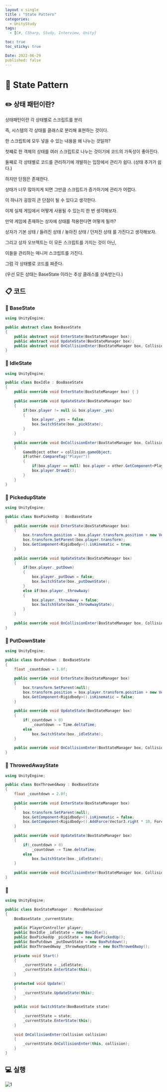 ```yaml
---
layout : single
title : "State Pattern"
categories:
  - UnityStudy
tags:
  - [C#, CSharp, Study, Interview, Unity]

toc: true
toc_sticky: true

Date: 2022-06-29
published: false
---
```


# 📌 State Pattern

## ✏️ 상태 패턴이란?

상태패턴이란 각 상태별로 스크립트를 분리

즉, 시스템의 각 상태를 클래스로 분리해 표현하는 것이다.

한 스크립트에 모두 넣을 수 있는 내용을 왜 나누는 것일까?

첫쨰로 한 객체의 상태를 여러 스크립트로 나누는 것이기에 코드의 가독성이 좋아진다.

둘째로 각 상태별로 코드를 관리하기에 개발하는 입장에서 관리가 쉽다. (상태 추가가 쉽다.)

하지만 단점은 존재한다.

상태가 너무 많아지게 되면 그만큼 스크립트가 증가하기에 관리가 어렵다.

이 하나가 굉장히 큰 단점이 될 수 있다고 생각한다.

이제 실제 게임에서 어떻게 사용될 수 있는지 한 번 생각해보자.

만약 게임에 존재하는 상자에 상태를 적용한다면 어떻게 될까?

상자가 기본 상태 / 들려진 상태 / 놓아진 상태 / 던저진 상태 를 가진다고 생각해보자.

그리고 상자 오브젝트는 이 모든 스크립트를 가지는 것이 아닌,

이들을 관리하는 매니저 스크립트를 가진다.

그럼 각 상태별로 코드를 짜준다.

(우선 모든 상태는 BaseState 이라는 추상 클래스를 상속받는다.)

## 📋 코드

### 📝 BaseState

```cs
using UnityEngine;

public abstract class BoxBaseState
{
	public abstract void EnterState(BoxStateManager box);
	public abstract void UpdateState(BoxStateManager box);
	public abstract void OnCollisionEnter(BoxStateManager box, Collision collision);
}
```

### 📝 IdleState

```cs
using UnityEngine;

public class BoxIdle : BoxBaseState
{
	public override void EnterState(BoxStateManager box) { }
	
	public override void UpdateState(BoxStateManager box)
	{
		if(box.player != null && box.player._yes)
		{
			box.player._yes = false;
			box.SwitchState(box._pickState);
		}
	}
	
	public override void OnCollisionEnter(BoxStateManager box, Collision collision)
	{
		GameObject other = collision.gameObject;
		if(other.CompareTag("Player"))
		{
			if(box.player == null) box.player = other.GetComponent<PlayerController>();
			box.player.DrawUI();
		}
	}
}
```

### 📝 PickedupState

```cs
using UnityEngine;

public class BoxPickedUp : BoxBaseState
{
	public override void EnterState(BoxStateManager box)
	{
		box.transform.position = box.player.transform.position + new Vector3(0, 2f, 0);
		box.transform.SetParent(box.player.transform);
		box.GetComponent<Rigidbody>().isKinematic = true;
	}
	
	public override void UpdateState(BoxStateManager box)
	{
		if(box.player._putDown)
		{
			box.player._putDown = false;
			box.SwitchState(box._putDownState);
		}
		else if(box.player._throwAway)
		{
			box.player._throwAway = false;
			box.SwitchState(box._throwAwayState);
		}
	}
	
	public override void OnCollisionEnter(BoxStateManager box, Collision collision) { }
}
```

### 📝 PutDownState

```cs
using UnityEngine;

public class BoxPutdown : BoxBaseState
{
	float _countdown = 1.0f;
	
	public override void EnterState(BoxStateManager box)
	{
		box.transform.SetParent(null);
		box.transform.position = box.player.transform.position + new Vector3(2, 0, 0);
		box.GetComponent<Rigidbody>().isKinematic = false;
	}
	
	public override void UpdateState(BoxStateManager box)
	{
		if(_countdown > 0)
			_countdown -= Time.deltaTime;
		else
			box.SwitchState(box._idleState);
	}
	
	public override void OnCollisionEnter(BoxStateManager box, Collision collision) { }
}
```

### 📝 ThrowedAwayState

```cs
using UnityEngine;

public class BoxThrowedAway : BoxBaseState
{
	float _countdown = 2.0f;
	
	public override void EnterState(BoxStateManager box)
	{
		box.transform.SetParent(null);
		box.GetComponent<Rigidbody>().isKinematic = false;
		box.GetComponent<Rigidbody>().AddForce(Vector3.right * 10, ForceMode.Impulse);
	}
	
	public override void UpdateState(BoxStateManager box)
	{
		if(_countdown > 0)
			_countdown -= Time.deltaTime;
		else
			box.SwitchState(box._idleState);
	}
	
	public override void OnCollisionEnter(BoxStateManager box, Collision collision) { }
}
```

### 📝 

```cs
using UnityEngine;

public class BoxStateManager : MonoBehaviour
{
	BoxBaseState _currentState;
	
	public PlayerController player;
	public BoxIdle _idleState = new BoxIdle();
	public BoxPickedUp _pickState = new BoxPickedUp();
	public BoxPutdown _putDownState = new BoxPutdown();
	public BoxThrowedAway _throwAwayState = new BoxThrowedAway();
	
	private void Start()
	{
		_currentState = _idleState;
		_currentState.EnterState(this);
	}
	
	protected void Update()
	{
		_currentState.UpdateState(this);
	}
	
	public void SwitchState(BoxBaseState state)
	{
		_currentState = state;
		_currentState.EnterState(this);
	}
	
	void OnCollisionEnter(Collision collision)
	{
		_currentState.OnCollisionEnter(this, collision);
	}
}
```

## 💻 실행

![1](https://user-images.githubusercontent.com/87271529/176471784-06742866-4fc6-493d-8c24-567087a4a649.gif)
